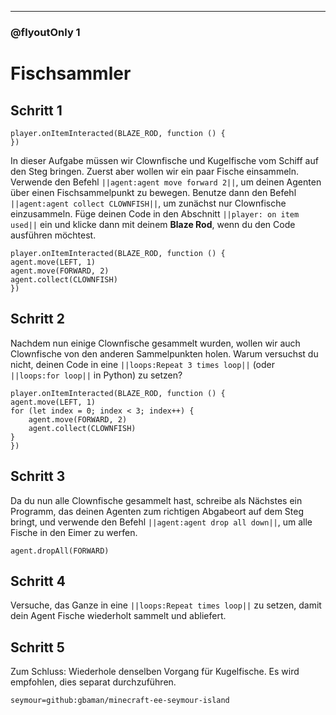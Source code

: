 
---

### @flyoutOnly 1

# Fischsammler

## Schritt 1

```template
player.onItemInteracted(BLAZE_ROD, function () {
})
```

In dieser Aufgabe müssen wir Clownfische und Kugelfische vom Schiff auf den Steg bringen.
Zuerst aber wollen wir ein paar Fische einsammeln. Verwende den Befehl `||agent:agent move forward 2||`,
um deinen Agenten über einen Fischsammelpunkt zu bewegen.
Benutze dann den Befehl `||agent:agent collect CLOWNFISH||`, um zunächst nur Clownfische einzusammeln.
Füge deinen Code in den Abschnitt `||player: on item used||` ein und klicke dann mit deinem **Blaze Rod**, wenn du den Code ausführen möchtest.

```blocks
player.onItemInteracted(BLAZE_ROD, function () {
agent.move(LEFT, 1)
agent.move(FORWARD, 2)
agent.collect(CLOWNFISH)
})
```

## Schritt 2

Nachdem nun einige Clownfische gesammelt wurden, wollen wir auch Clownfische von den anderen Sammelpunkten holen.
Warum versuchst du nicht, deinen Code in eine `||loops:Repeat 3 times loop||` (oder `||loops:for loop||` in Python) zu setzen?

```blocks
player.onItemInteracted(BLAZE_ROD, function () {
agent.move(LEFT, 1)
for (let index = 0; index < 3; index++) {
    agent.move(FORWARD, 2)
    agent.collect(CLOWNFISH)
}
})
```

## Schritt 3

Da du nun alle Clownfische gesammelt hast, schreibe als Nächstes ein Programm, das deinen Agenten
zum richtigen Abgabeort auf dem Steg bringt, und verwende den Befehl `||agent:agent drop all down||`,
um alle Fische in den Eimer zu werfen.

```ghost
agent.dropAll(FORWARD)
```

## Schritt 4

Versuche, das Ganze in eine `||loops:Repeat times loop||` zu setzen,
damit dein Agent Fische wiederholt sammelt und abliefert.

## Schritt 5

Zum Schluss: Wiederhole denselben Vorgang für Kugelfische.
Es wird empfohlen, dies separat durchzuführen.

```package
seymour=github:gbaman/minecraft-ee-seymour-island
```
